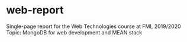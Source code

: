 # web-report

Single-page report for the Web Technologies course at FMI, 2019/2020
Topic: MongoDB for web development and MEAN stack
